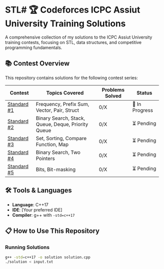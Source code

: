 # STL# 🏆 Codeforces ICPC Assiut University Training Solutions

A comprehensive collection of my solutions to the ICPC Assiut University training contests, focusing on STL, data structures, and competitive programming fundamentals.

## 📚 Contest Overview

This repository contains solutions for the following contest series:

| Contest | Topics Covered | Problems Solved | Status |
|---------|---------------|-----------------|---------|
| [Standard #1](https://codeforces.com/group/c3FDl9EUi9/contest/262795) | Frequency, Prefix Sum, Vector, Pair, Struct | 0/X | 🔄 In Progress |
| [Standard #2](https://codeforces.com/group/c3FDl9EUi9/contest/263096) | Binary Search, Stack, Queue, Deque, Priority Queue | 0/X | ⏳ Pending |
| [Standard #3](https://codeforces.com/group/c3FDl9EUi9/contest/263722) | Set, Sorting, Compare Function, Map | 0/X | ⏳ Pending |
| [Standard #4](https://codeforces.com/group/c3FDl9EUi9/contest/264941) | Binary Search, Two Pointers | 0/X | ⏳ Pending |
| [Standard #5](https://codeforces.com/group/c3FDl9EUi9/contest/267312) | Bits, Bit-masking | 0/X | ⏳ Pending |

## 🛠️ Tools & Languages

- **Language**: C++17
- **IDE**: [Your preferred IDE]
- **Compiler**: g++ with `-std=c++17`

## 📋 How to Use This Repository

### Running Solutions
```bash
g++ -std=c++17 -o solution solution.cpp
./solution < input.txt
